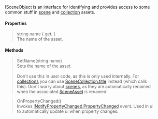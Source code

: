 ISceneObject is an interface for identifying and provides access to some common stuff in [scene](Scene.md) and [collection](SceneCollection.md) assets.

#### Properties

> string name { get; }\
The name of the asset.

#### Methods

> SetName(string name)\
Sets the name of the asset.\
\
Don't use this in user code, as this is only used internally. For [collections](SceneCollection.md) you can use [SceneCollection.title](SceneCollection.md#properties) instead (which calls this). Don't worry about [scenes](Scene.md), as they are automatically renamed when the associated [SceneAsset](https://docs.unity3d.com/ScriptReference/SceneAsset.html) is renamed.

> OnPropertyChanged()\
Invokes [INotifyPropertyChanged.PropertyChanged](https://docs.microsoft.com/en-us/dotnet/api/system.componentmodel.inotifypropertychanged.propertychanged?view=net-5.0) event. Used in ui to automatically update ui when property changes.

